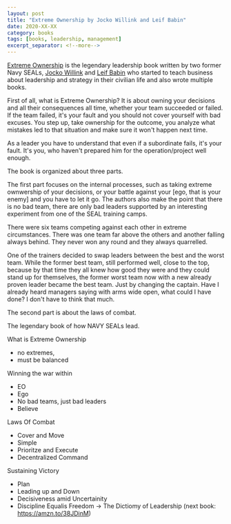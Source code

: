 ```yaml
---
layout: post
title: "Extreme Ownership by Jocko Willink and Leif Babin"
date: 2020-XX-XX
category: books
tags: [books, leadership, management]
excerpt_separator: <!--more-->
---
```

[Extreme Ownership](https://amzn.to/2sYrJcV) is the legendary leadership book written by two former Navy SEALs, [Jocko Willink](https://twitter.com/jockowillink) and [Leif Babin](https://twitter.com/LeifBabin) who started to teach business about leadership and strategy in their civilian life and also wrote multiple books.

First of all, what is Extreme Ownership? It is about owning your decisions and all their consequences all time, whether your team succeeded or failed. If the team failed, it's your fault and you should not cover yourself with bad excuses. You step up, take ownership for the outcome, you analyze what mistakes led to that situation and make sure it won't happen next time.

As a leader you have to understand that even if a subordinate fails, it's your fault. It's you, who haven't prepared him for the operation/project well enough.

The book is organized about three parts.

The first part focuses on the internal processes, such as taking extreme ownwership of your decisions, or your battle against your [ego, that is your enemy] and you have to let it go. The authors also make the point that there is no bad team, there are only bad leaders supported by an interesting experiment from one of the SEAL training camps.

There were six teams competing against each other in extreme circumstances. There was one team far above the others and another falling always behind. They never won any round and they always quarrelled.

One of the trainers decided to swap leaders between the best and the worst team. While the former best team, still performed well, close to the top, because by that time they all knew how good they were and they could stand up for themselves, the former worst team now with a new already proven leader became the best team. Just by changing the captain. Have I already heard managers saying with arms wide open, what could I have done? I don't have to think that much.

The second part is about the laws of combat.



The legendary book of how NAVY SEALs lead.

What is Extreme Ownership
- no extremes,
- must be balanced

Winning the war within
- EO
- Ego
- No bad teams, just bad leaders 
- Believe


Laws Of Combat
- Cover and Move
- Simple
- Prioritze and Execute
- Decentralized Command

Sustaining Victory
- Plan
- Leading up and Down
- Decisiveness amid Uncertainity
- Discipline Equalis Freedom -> The Dictiomy of Leadership (next book: https://amzn.to/38JDinM) 